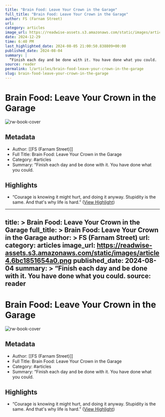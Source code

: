 ```yaml
---
title: "Brain Food: Leave Your Crown in the Garage"
full_title: "Brain Food: Leave Your Crown in the Garage"
author: FS (Farnam Street)
url: 
category: articles
image_url: https://readwise-assets.s3.amazonaws.com/static/images/article4.6bc1851654a0.png
date: 2024-12-29
time: 6:40 PM
last_highlighted_date: 2024-08-05 21:00:50.838809+00:00
published_date: 2024-08-04
summary: |
  “Finish each day and be done with it. You have done what you could.
source: reader
permalink: l/articles/brain-food-leave-your-crown-in-the-garage
slug: brain-food-leave-your-crown-in-the-garage
---
```

# Brain Food: Leave Your Crown in the Garage

![rw-book-cover](https://readwise-assets.s3.amazonaws.com/static/images/article4.6bc1851654a0.png)

## Metadata
- Author: [[FS (Farnam Street)]]
- Full Title: Brain Food: Leave Your Crown in the Garage
- Category: #articles
- Summary: “Finish each day and be done with it. You have done what you could.

## Highlights
- “Courage is knowing it might hurt, and doing it anyway. Stupidity is the same. And that's why life is hard.” ([View Highlight](https://read.readwise.io/read/01j4j5gh7ftcxqemqkm3gm9pn7))


---
title: >
  Brain Food: Leave Your Crown in the Garage
full_title: >
  Brain Food: Leave Your Crown in the Garage
author: >
  FS (Farnam Street)
url: 
category: articles
image_url: https://readwise-assets.s3.amazonaws.com/static/images/article4.6bc1851654a0.png
published_date: 2024-08-04
summary: >
  “Finish each day and be done with it. You have done what you could.
source: reader
---
# Brain Food: Leave Your Crown in the Garage

![rw-book-cover](https://readwise-assets.s3.amazonaws.com/static/images/article4.6bc1851654a0.png)

## Metadata
- Author: [[FS (Farnam Street)]]
- Full Title: Brain Food: Leave Your Crown in the Garage
- Category: #articles
- Summary: “Finish each day and be done with it. You have done what you could.

## Highlights
- “Courage is knowing it might hurt, and doing it anyway. Stupidity is the same. And that's why life is hard.” ([View Highlight](https://read.readwise.io/read/01j4j5gh7ftcxqemqkm3gm9pn7))


